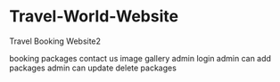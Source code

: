 # Travel-World-Website
Travel Booking Website2

booking packages
contact us
image gallery
admin login
admin can add packages
admin can update delete packages


